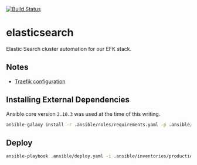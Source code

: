 [![Build Status](https://drone.kiwi-labs.net/api/badges/Diesel-Net/elasticsearch/status.svg)](https://drone.kiwi-labs.net/Diesel-Net/elasticsearch)

# elasticsearch
Elastic Search cluster automation for our EFK stack.

## Notes
- [Traefik configuration](https://marcofranssen.nl/building-a-elasticsearch-cluster-using-docker-compose-and-traefik)

## Installing External Dependencies
Ansible core version `2.10.3` was used at the time of this writing.
```bash
ansible-galaxy install -r .ansible/roles/requirements.yaml -p .ansible/roles --force
```

## Deploy
```bash
ansible-playbook .ansible/deploy.yaml -i .ansible/inventories/production/hosts --vault-id ~/.tokens/vault.txt
```
